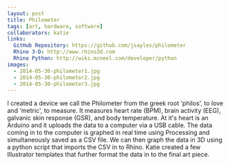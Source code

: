 ```yaml
---
layout: post
title: Philometer
tags: [art, hardware, software]
collaborators: katie
links:
  GitHub Repository: https://github.com/jsayles/philometer
  Rhino 3-D: http://www.rhino3d.com
  Rhino Python: http://wiki.mcneel.com/developer/python
images:
  - 2014-05-30-philometer1.jpg
  - 2014-05-30-philometer2.jpg
  - 2014-05-30-philometer3.jpg
---
```

I created a device we call the Philometer from the greek root 'philos', to love and 'metric', to measure.  It measures heart rate (BPM), brain activity (EEG), galvanic skin response (GSR), and body temperature.  At it's heart is an Arduino and it uploads the data to a computer via a USB cable.  The data coming in to the computer is graphed in real time using Processing and simultaneously saved as a CSV file.  We can then graph the data in 3D using a python script that imports the CSV in to Rhino. Katie created a few Illustrator templates that further format the data in to the final art piece.
